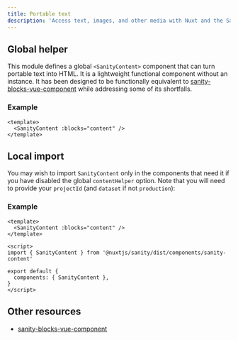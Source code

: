 ```yaml
---
title: Portable text
description: 'Access text, images, and other media with Nuxt and the Sanity headless CMS.'
---
```


## Global helper

This module defines a global `<SanityContent>` component that can turn portable text into HTML. It is a lightweight functional component without an instance. It has been designed to be functionally equivalent to [sanity-blocks-vue-component](https://github.com/rdunk/sanity-blocks-vue-component) while addressing some of its shortfalls.

### Example

```vue
<template>
  <SanityContent :blocks="content" />
</template>
```

## Local import

You may wish to import `SanityContent` only in the components that need it if you have disabled the global `contentHelper` option. Note that you will need to provide your `projectId` (and `dataset` if not `production`):

### Example

```vue
<template>
  <SanityContent :blocks="content" />
</template>

<script>
import { SanityContent } from '@nuxtjs/sanity/dist/components/sanity-content'

export default {
  components: { SanityContent },
}
</script>
```

## Other resources

- [sanity-blocks-vue-component](https://github.com/rdunk/sanity-blocks-vue-component)
